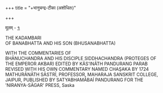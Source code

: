 +++
title = "+भानुचन्द्र-टीका (अशोधितः)"

+++

मूलम् - [१](https://archive.org/details/in.ernet.dli.2015.282828/page/n21/mode/2up)

THE KADAMBARI  
OF BANABHATTA 
AND HIS SON (BHUSANABHATTA) 

WITH 
THE COMMENTARIES OF  
BHĀNUCHANDRA AND HIS DISCIPLE SIDDHACHANDRA 
(PROTEGES OF THE EMPEROR AKBAR) 
EDITED BY KĀS'INĀTH PANDURANG PARAB  
REVISED WITH HIS OWN COMMENTARY NAMED CHAŞAKA 
BY 1724 MATHURĀNĀTH SĀSTRĪ, PROFESSOR, MAHARAJA SANSKRIT COLLEGE, JAIPUR, 
PUBLISHED BY SATYABHAMĀBAÍ PANDURANG FOR THE 'NIRANYA-SÄGAR' PRESS, Saska 
